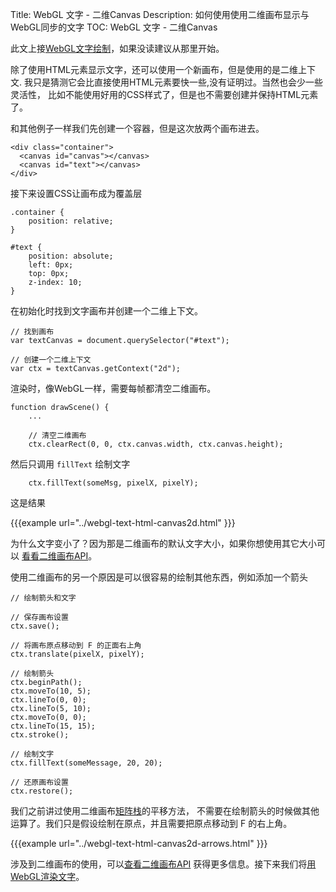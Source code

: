 Title: WebGL 文字 - 二维Canvas
Description: 如何使用使用二维画布显示与WebGL同步的文字
TOC: WebGL 文字 - 二维Canvas


此文上接[WebGL文字绘制](webgl-text-html.html)，如果没读建议从那里开始。

除了使用HTML元素显示文字，还可以使用一个新画布，但是使用的是二维上下文.
我只是猜测它会比直接使用HTML元素要快一些,没有证明过。当然也会少一些灵活性，
比如不能使用好用的CSS样式了，但是也不需要创建并保持HTML元素了。

和其他例子一样我们先创建一个容器，但是这次放两个画布进去。

    <div class="container">
      <canvas id="canvas"></canvas>
      <canvas id="text"></canvas>
    </div>

接下来设置CSS让画布成为覆盖层

    .container {
        position: relative;
    }

    #text {
        position: absolute;
        left: 0px;
        top: 0px;
        z-index: 10;
    }

在初始化时找到文字画布并创建一个二维上下文。

    // 找到画布
    var textCanvas = document.querySelector("#text");

    // 创建一个二维上下文
    var ctx = textCanvas.getContext("2d");

渲染时，像WebGL一样，需要每帧都清空二维画布。

    function drawScene() {
        ...

        // 清空二维画布
        ctx.clearRect(0, 0, ctx.canvas.width, ctx.canvas.height);

然后只调用 `fillText` 绘制文字

        ctx.fillText(someMsg, pixelX, pixelY);

这是结果

{{{example url="../webgl-text-html-canvas2d.html" }}}

为什么文字变小了？因为那是二维画布的默认文字大小，如果你想使用其它大小可以
[看看二维画布API](https://developer.mozilla.org/en-US/docs/Web/API/Canvas_API/Tutorial/Drawing_text)。

使用二维画布的另一个原因是可以很容易的绘制其他东西，例如添加一个箭头

    // 绘制箭头和文字

    // 保存画布设置
    ctx.save();

    // 将画布原点移动到 F 的正面右上角
    ctx.translate(pixelX, pixelY);

    // 绘制箭头
    ctx.beginPath();
    ctx.moveTo(10, 5);
    ctx.lineTo(0, 0);
    ctx.lineTo(5, 10);
    ctx.moveTo(0, 0);
    ctx.lineTo(15, 15);
    ctx.stroke();

    // 绘制文字
    ctx.fillText(someMessage, 20, 20);

    // 还原画布设置
    ctx.restore();

我们之前讲过使用二维画布[矩阵栈](webgl-2d-matrix-stack.html)的平移方法，
不需要在绘制箭头的时候做其他运算了。我们只是假设绘制在原点，并且需要把原点移动到 F 的右上角。

{{{example url="../webgl-text-html-canvas2d-arrows.html" }}}

涉及到二维画布的使用，可以[查看二维画布API](https://developer.mozilla.org/en-US/docs/Web/API/CanvasRenderingContext2D)
获得更多信息。接下来我们将[用WebGL渲染文字](webgl-text-texture.html)。

